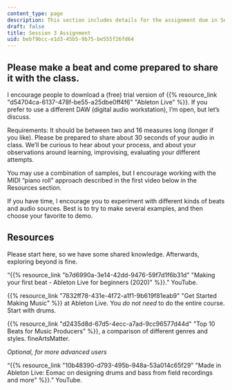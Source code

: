 ```yaml
---
content_type: page
description: This section includes details for the assignment due in Session 3.
draft: false
title: Session 3 Assignment
uid: bebf9bcc-e1d3-45b5-9b75-be555f26fd64
---
```

## Please make a beat and come prepared to share it with the class.

I encourage people to download a (free) trial version of {{% resource_link "d54704ca-6137-478f-be55-a25dbe0ff4f6" "Ableton Live" %}}. If you prefer to use a different DAW (digital audio workstation), I’m open, but let’s discuss. 

Requirements: It should be between two and 16 measures long (longer if you like). Please be prepared to share about 30 seconds of your audio in class. We’ll be curious to hear about your process, and about your observations around learning, improvising, evaluating your different attempts.

You may use a combination of samples, but I encourage working with the MIDI “piano roll” approach described in the first video below in the Resources section.

If you have time, I encourage you to experiment with different kinds of beats and audio sources. Best is to try to make several examples, and then choose your favorite to demo.

## Resources

Please start here, so we have some shared knowledge. Afterwards, exploring beyond is fine.

“{{% resource_link "b7d6990a-3e14-42dd-9476-59f7d1f6b31d" "Making your first beat - Ableton Live for beginners (2020)" %}}.” YouTube.

{{% resource_link "7832ff78-431e-4f72-a1f1-9b619f81eab9" "Get Started Making Music" %}} at Ableton Live. You *do not need* to do the entire course. Start with drums. 

{{% resource_link "d2435d8d-67d5-4ecc-a7ad-9cc96577d44d" "Top 10 Beats for Music Producers" %}}, a comparison of different genres and styles. fineArtsMatter. 

*Optional, for more advanced users*

“{{% resource_link "10b48390-d793-495b-948a-53a014c65f29" "Made in Ableton Live: Eomac on designing drums and bass from field recordings and more" %}}.” YouTube.